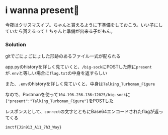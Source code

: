 # i wanna present🎁
今夜はクリスマスイブ。ちゃんと貰えるように下準備をしておこう。いい子にしていたら貰えるって！ちゃんと準備が出来る子だもん。

### Solution
gitでごにょごにょした形跡のあるファイル一式が配られる

app.pyのhistoryを詳しく見ていくと、`/big-sock`にPOSTした際に`present`が`.env`と等しい場合に`flag.txt`の中身を返すらしい

また、`.env`のhistoryを詳しく見ていくと、中身は`Talking_Turboman_Figure`

なので、Postmanを使って`104.196.236.136:12025/big-sock`に`{"present":"Talking_Turboman_Figure"}`をPOSTした

レスポンスとして、`correct`の文字とともにBase64エンコードされたflagが返ってくる

`imctf{Jin913_A11_7h3_Way}`